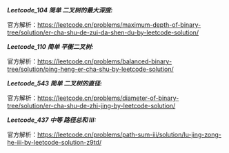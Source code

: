 **_Leetcode_104 简单 二叉树的最大深度:_**

官方解析：https://leetcode.cn/problems/maximum-depth-of-binary-tree/solution/er-cha-shu-de-zui-da-shen-du-by-leetcode-solution/

**_Leetcode_110 简单 平衡二叉树:_**

官方解析：https://leetcode.cn/problems/balanced-binary-tree/solution/ping-heng-er-cha-shu-by-leetcode-solution/

**_Leetcode_543 简单 二叉树的直径:_**

官方解析：https://leetcode.cn/problems/diameter-of-binary-tree/solution/er-cha-shu-de-zhi-jing-by-leetcode-solution/

**_Leetcode_437 中等 路径总和 III:_**

官方解析：https://leetcode.cn/problems/path-sum-iii/solution/lu-jing-zong-he-iii-by-leetcode-solution-z9td/


